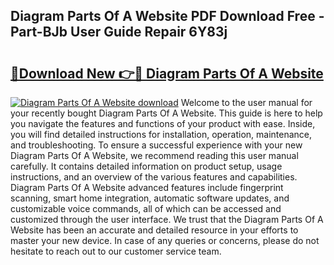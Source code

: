 ## Diagram Parts Of A Website PDF Download Free - Part-BJb User Guide Repair 6Y83j

# <h2><a href="http://dflcft.blite.top/?on=Diagram+Parts+Of+A+Website">🔗Download New 👉🔴 Diagram Parts Of A Website</a></h2>

[![Diagram Parts Of A Website download](https://i.imgur.com/lujVjoI.png)](http://dflcft.blite.top/?on=Diagram+Parts+Of+A+Website)
Welcome to the user manual for your recently bought Diagram Parts Of A Website. This guide is here to help you navigate the features and functions of your product with ease. Inside, you will find detailed instructions for installation, operation, maintenance, and troubleshooting. To ensure a successful experience with your new Diagram Parts Of A Website, we recommend reading this user manual carefully. It contains detailed information on product setup, usage instructions, and an overview of the various features and capabilities. Diagram Parts Of A Website advanced features include fingerprint scanning, smart home integration, automatic software updates, and customizable voice commands, all of which can be accessed and customized through the user interface. We trust that the Diagram Parts Of A Website has been an accurate and detailed resource in your efforts to master your new device. In case of any queries or concerns, please do not hesitate to reach out to our customer service team.
